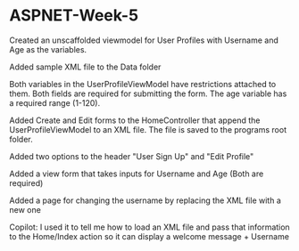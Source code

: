 # ASPNET-Week-5

Created an unscaffolded viewmodel for User Profiles with Username and Age as the variables.

Added sample XML file to the Data folder

Both variables in the UserProfileViewModel have restrictions attached to them. Both fields are required for submitting the form. The age variable has a required range (1-120).

Added Create and Edit forms to the HomeController that append the UserProfileViewModel to an XML file. The file is saved to the programs root folder.

Added two options to the header "User Sign Up" and "Edit Profile"

Added a view form that takes inputs for Username and Age (Both are required)

Added a page for changing the username by replacing the XML file with a new one

Copilot: I used it to tell me how to load an XML file and pass that information to the Home/Index action so it can display a welcome message + Username
